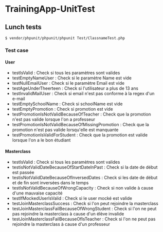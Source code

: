 # TrainingApp-UnitTest

## Lunch tests

`$ vendor/phpunit/phpunit/phpunit Test/ClassnameTest.php`

### Test case

#### User

* testIsValid : Check si tous les paramètres sont valides
* testEmptyNameUser : Check si le paramètre Name est vide
* testNullEmailUser : Check si le paramètre Email est vide
* testAgeUnderTheerteen : Check si l'utilisateur a plus de 13 ans
* testInvalidMailUser : Check si email n'est pas conforme à la regex d'un e-mail
* testEmptySchoolName : Check si schoolName est vide
* testEmptyPromotion : Check si promotion est vide
* testPromotionIsNotValidBecauseOfTeacher : Check que la promotion n'est pas valide lorsque l'on a professeur
* testPromotionIsNotValidBecauseOfMissingPromotion : Check que la promotion n'est pas valide lorsqu'elle est manquante
* testPromotionIsValidForStudent : Check que la promotion est valide lorsque l'on a le bon étudiant

#### Masterclass

* testIsValid : Check si tous les paramètres sont valides
* testisNotValidDateBecauseOfStartDateInPast : Check si la date de début est passée
* testisNotValidDateBecauseOfInversedDates : Check si les date de début et de fin sont inversées dans le temps
* testIsNotValidBecauseOfWrongCapacity : Check si non valide à cause d'une mauvaise capacité
* testIfMockedUserIsValid : Check si le user mocké est valide
* testJoinMasterclassSuccess : Check si l'on peut rejoindre la masterclass
* testJoinMasterclassFailBecauseOfWrongStudent :  Check si l'on ne peut pas rejoindre la masterclass à cause d'un élève invalide
* testJoinMasterclassFailBecauseOfIsTeacher : Check si l'on ne peut pas rejoindre la masterclass à cause d'un professeur
